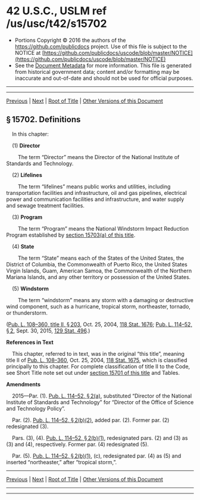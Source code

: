 ---
---

# 42 U.S.C., USLM ref /us/usc/t42/s15702

* Portions Copyright © 2016 the authors of the https://github.com/publicdocs project.
  Use of this file is subject to the NOTICE at [https://github.com/publicdocs/uscode/blob/master/NOTICE](https://github.com/publicdocs/uscode/blob/master/NOTICE)
* See the [Document Metadata](././../../../..//README.md) for more information.
  This file is generated from historical government data; content and/or formatting may be inaccurate and out-of-date and should not be used for official purposes.

----------
----------

[Previous](./../../../..//us/usc/t42/ch148/m__us_usc_t42_s15701.md) | [Next](./../../../..//us/usc/t42/ch148/m__us_usc_t42_s15703.md) | [Root of Title](./../../../../) | [Other Versions of this Document](https://publicdocs.github.io/go/links?ns=uslm&ref=%2Fus%2Fusc%2Ft42%2Fs15702)

## § 15702. Definitions

    In this chapter:

    (1) __Director__ 

        The term “Director” means the Director of the National Institute of Standards and Technology.

    (2) __Lifelines__ 

        The term “lifelines” means public works and utilities, including transportation facilities and infrastructure, oil and gas pipelines, electrical power and communication facilities and infrastructure, and water supply and sewage treatment facilities.

    (3) __Program__ 

        The term “Program” means the National Windstorm Impact Reduction Program established by [section 15703(a) of this title][/us/usc/t42/s15703/a].

    (4) __State__ 

        The term “State” means each of the States of the United States, the District of Columbia, the Commonwealth of Puerto Rico, the United States Virgin Islands, Guam, American Samoa, the Commonwealth of the Northern Mariana Islands, and any other territory or possession of the United States.

    (5) __Windstorm__ 

        The term “windstorm” means any storm with a damaging or destructive wind component, such as a hurricane, tropical storm, northeaster, tornado, or thunderstorm.

([Pub. L. 108–360, title II, § 203][/us/pl/108/360/s203], Oct. 25, 2004, [118 Stat. 1676][/us/stat/118/1676]; [Pub. L. 114–52, § 2][/us/pl/114/52/s2], Sept. 30, 2015, [129 Stat. 496][/us/stat/129/496].)

 __References in Text__ 

    This chapter, referred to in text, was in the original “this title”, meaning title II of [Pub. L. 108–360][/us/pl/108/360], Oct. 25, 2004, [118 Stat. 1675][/us/stat/118/1675], which is classified principally to this chapter. For complete classification of title II to the Code, see Short Title note set out under [section 15701 of this title][/us/usc/t42/s15701] and Tables.

 __Amendments__ 

    2015—Par. (1). [Pub. L. 114–52, § 2(a)][/us/pl/114/52/s2/a], substituted “Director of the National Institute of Standards and Technology” for “Director of the Office of Science and Technology Policy”.

    Par. (2). [Pub. L. 114–52, § 2(b)(2)][/us/pl/114/52/s2/b/2], added par. (2). Former par. (2) redesignated (3).

    Pars. (3), (4). [Pub. L. 114–52, § 2(b)(1)][/us/pl/114/52/s2/b/1], redesignated pars. (2) and (3) as (3) and (4), respectively. Former par. (4) redesignated (5).

    Par. (5). [Pub. L. 114–52, § 2(b)(1)][/us/pl/114/52/s2/b/1], (c), redesignated par. (4) as (5) and inserted “northeaster,” after “tropical storm,”.

----------

[Previous](./../../../..//us/usc/t42/ch148/m__us_usc_t42_s15701.md) | [Next](./../../../..//us/usc/t42/ch148/m__us_usc_t42_s15703.md) | [Root of Title](./../../../../) | [Other Versions of this Document](https://publicdocs.github.io/go/links?ns=uslm&ref=%2Fus%2Fusc%2Ft42%2Fs15702)

----------
----------

[/us/usc/t42/s15703/a]: https://publicdocs.github.io/go/links?ns=uslm&ref=%2Fus%2Fusc%2Ft42%2Fs15703%2Fa
[/us/pl/108/360/s203]: https://publicdocs.github.io/go/links?ns=uslm&ref=%2Fus%2Fpl%2F108%2F360%2Fs203
[/us/stat/118/1676]: https://publicdocs.github.io/go/links?ns=uslm&ref=%2Fus%2Fstat%2F118%2F1676
[/us/pl/114/52/s2]: https://publicdocs.github.io/go/links?ns=uslm&ref=%2Fus%2Fpl%2F114%2F52%2Fs2
[/us/stat/129/496]: https://publicdocs.github.io/go/links?ns=uslm&ref=%2Fus%2Fstat%2F129%2F496
[/us/pl/108/360]: https://publicdocs.github.io/go/links?ns=uslm&ref=%2Fus%2Fpl%2F108%2F360
[/us/stat/118/1675]: https://publicdocs.github.io/go/links?ns=uslm&ref=%2Fus%2Fstat%2F118%2F1675
[/us/usc/t42/s15701]: https://publicdocs.github.io/go/links?ns=uslm&ref=%2Fus%2Fusc%2Ft42%2Fs15701
[/us/pl/114/52/s2/a]: https://publicdocs.github.io/go/links?ns=uslm&ref=%2Fus%2Fpl%2F114%2F52%2Fs2%2Fa
[/us/pl/114/52/s2/b/2]: https://publicdocs.github.io/go/links?ns=uslm&ref=%2Fus%2Fpl%2F114%2F52%2Fs2%2Fb%2F2
[/us/pl/114/52/s2/b/1]: https://publicdocs.github.io/go/links?ns=uslm&ref=%2Fus%2Fpl%2F114%2F52%2Fs2%2Fb%2F1
[/us/pl/114/52/s2/b/1]: https://publicdocs.github.io/go/links?ns=uslm&ref=%2Fus%2Fpl%2F114%2F52%2Fs2%2Fb%2F1


